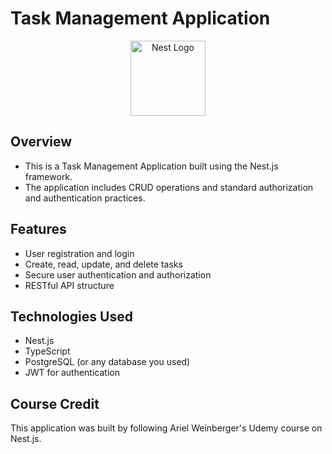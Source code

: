 # Task Management Application

<p align="center">
  <a href="http://nestjs.com/" target="blank"><img src="https://nestjs.com/img/logo-small.svg" width="120" alt="Nest Logo" /></a>
</p>

[circleci-image]: https://img.shields.io/circleci/build/github/nestjs/nest/master?token=abc123def456

## Overview

- This is a Task Management Application built using the Nest.js framework.
- The application includes CRUD operations and standard authorization and authentication practices.

## Features

- User registration and login
- Create, read, update, and delete tasks
- Secure user authentication and authorization
- RESTful API structure

## Technologies Used

- Nest.js
- TypeScript
- PostgreSQL (or any database you used)
- JWT for authentication

## Course Credit

This application was built by following Ariel Weinberger's Udemy course on Nest.js.
